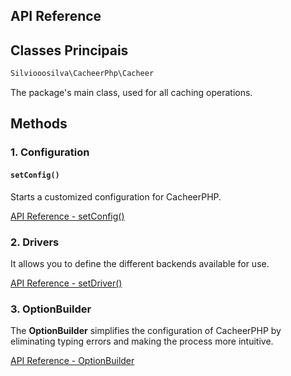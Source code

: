 ## API Reference

## **Classes Principais**

```bash
Silviooosilva\CacheerPhp\Cacheer
```

The package's main class, used for all caching operations.


## **Methods**

### 1. **Configuration**

#### `setConfig()`
Starts a customized configuration for CacheerPHP.

[API Reference - setConfig()](API-Reference/setConfig.md)

### 2. **Drivers**
It allows you to define the different backends available for use.

[API Reference - setDriver()](API-Reference/setDriver.md)

### 3. **OptionBuilder**
The **OptionBuilder** simplifies the configuration of CacheerPHP by eliminating typing errors and making the process more intuitive.

[API Reference - OptionBuilder](API-Reference/optionBuilder.md)